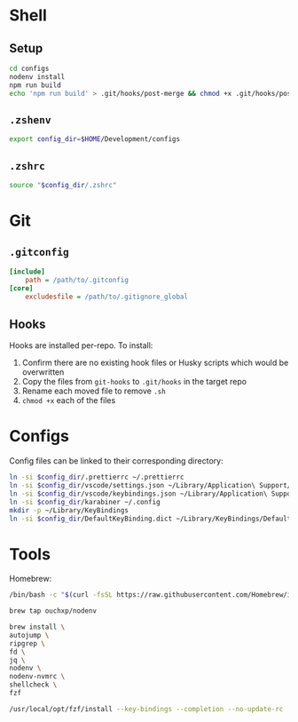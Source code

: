 # Shell

## Setup

```sh
cd configs
nodenv install
npm run build
echo 'npm run build' > .git/hooks/post-merge && chmod +x .git/hooks/post-merge
```

## `.zshenv`

```sh
export config_dir=$HOME/Development/configs
```

## `.zshrc`

```sh
source "$config_dir/.zshrc"
```

# Git

## `.gitconfig`

```ini
[include]
    path = /path/to/.gitconfig
[core]
    excludesfile = /path/to/.gitignore_global
```

## Hooks

Hooks are installed per-repo. To install:

1. Confirm there are no existing hook files or Husky scripts which would be overwritten
1. Copy the files from `git-hooks` to `.git/hooks` in the target repo
1. Rename each moved file to remove `.sh`
1. `chmod +x` each of the files

# Configs

Config files can be linked to their corresponding directory:

```sh
ln -si $config_dir/.prettierrc ~/.prettierrc
ln -si $config_dir/vscode/settings.json ~/Library/Application\ Support/Code/User/settings.json
ln -si $config_dir/vscode/keybindings.json ~/Library/Application\ Support/Code/User/keybindings.json
ln -si $config_dir/karabiner ~/.config
mkdir -p ~/Library/KeyBindings
ln -si $config_dir/DefaultKeyBinding.dict ~/Library/KeyBindings/DefaultKeyBinding.dict
```

# Tools

Homebrew:

```sh
/bin/bash -c "$(curl -fsSL https://raw.githubusercontent.com/Homebrew/install/master/install.sh)"

brew tap ouchxp/nodenv

brew install \
autojump \
ripgrep \
fd \
jq \
nodenv \
nodenv-nvmrc \
shellcheck \
fzf

/usr/local/opt/fzf/install --key-bindings --completion --no-update-rc
```
